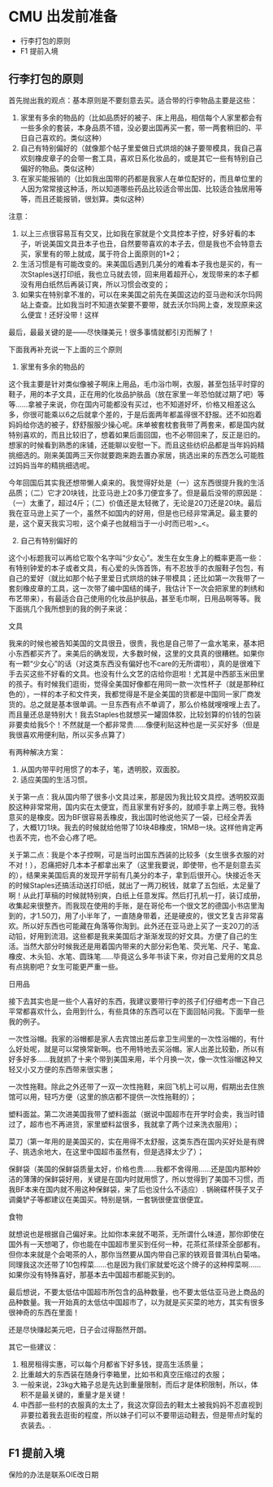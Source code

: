 # CMU 出发前准备

<!-- MarkdownTOC -->

- 行李打包的原则
- F1 提前入境

<!-- /MarkdownTOC -->


## 行李打包的原则

首先抛出我的观点：基本原则是不要刻意去买。适合带的行李物品主要是这些：

1. 家里有多余的物品的（比如品质好的被子、床上用品，相信每个人家里都会有一些多余的套装，本身品质不错，没必要出国再买一套，带一两套稍旧的、平日自己喜欢的。类似这种）
2. 自己有特别偏好的（就像那个帖子里爱做日式烘焙的妹子要带模具，我自己喜欢刻橡皮章子的会带一套工具，喜欢日系化妆品的，或是其它一些有特别自己偏好的物品。类似这种）
3. 在家买能报销的（比如我出国带的药都是我家人在单位配好的，而且单位里的人因为常常接这种活，所以知道哪些药品比较适合带出国、比较适合独居用等等，而且还能报销，很划算。类似这种）

注意：

1. 以上三点很容易互有交叉，比如我在家就是个文具控本子控，好多好看的本子，听说美国文具丑本子也丑，自然要带喜欢的本子去，但是我也不会特意去买，家里有的带上就成，属于符合上面原则的1+2；
2. 生活习惯是有可能改变的。来美国后遇到几美分的难看本子我也是买的，有一次Staples送打印纸，我也立马就去领，回来用着超开心，发现带来的本子都没有用白纸然后再装订爽，所以习惯会改变的；
3. 如果实在特别拿不准的，可以在来美国之前先在美国这边的亚马逊和沃尔玛网站上查查。比如我当时不知道衣架要不要带，就去沃尔玛网上查，发现原来这么便宜！还好没带！这样

最后，最最关键的是——尽快赚美元！很多事情就都引刃而解了！

下面我再补充说一下上面的三个原则

1. 家里有多余的物品的

这个我主要是针对类似像被子啊床上用品，毛巾浴巾啊，衣服，甚至包括平时穿的鞋子，用的本子文具，正在用的化妆品护肤品（放在家里一年恐怕就过期了吧）等等……拿被子来说，你在国内可能都没有买过，也不知道好坏，价格又相差这么多，你很可能乘以6之后就拿个差的，于是后面两年都盖得很不舒服。还不如抱着妈妈给你选的被子，舒舒服服少操心呢。床单被套枕套我带了两套来，都是国内就特别喜欢的，而且比较旧了，想着如果后面回国，也不必带回来了，反正是旧的。想家的时候看到熟悉的床铺，还能聊以安慰一下。而且这些纺织品都是当年妈妈精挑细选的。刚来美国两三天你就要跑来跑去置办家居，挑选出来的东西怎么可能胜过妈妈当年的精挑细选呢。

今年回国后其实我还想带懒人桌来的。我觉得好处是（一）这东西很提升我的生活品质；（二）它才20块钱，比亚马逊上20多刀便宜多了。但是最后没带的原因是：（一）太重了，超过4斤；（二）价值还是太轻微了，无论是20刀还是20块。最后我在亚马逊上买了一个，虽然不如国内的好用，但是也已经非常满足。最主要的是，这个夏天我实习啦，这个桌子也就相当于一小时而已啦>_<。

2. 自己有特别偏好的

这个小标题我可以再给它取个名字叫“少女心”。发生在女生身上的概率更高一些：有特别钟爱的本子或者文具，有心爱的头饰首饰，有不忍放手的衣服鞋子包包，有自己的爱好（就比如那个帖子里爱日式烘焙的妹子带模具；还比如第一次我带了一套刻橡皮章的工具，这一次带了编中国结的绳子，我估计下一次会把家里的刺绣和布艺带来），有最适合自己使用的化妆品护肤品，甚至毛巾啊，日用品啊等等。我下面挑几个我所想到的我的例子来说：

文具

我来的时候也被告知美国的文具很丑，很贵，我也是自己带了一盒水笔来，基本把小东西都买齐了。来美后的确发现，大多数时候，这里的文具真的很糟糕。如果你有一颗“少女心”的话（对这类东西没有偏好也不care的无所谓啦），真的是很难下手去买这些不好看的文具。也没有什么文艺的店给你逛啦！尤其是中西部玉米田里的孩子。有时候我们逛街，觉得全美国好像都在用同一款一次性杯子（就是那种红色的），一样的本子和文件夹，我都觉得是不是全美国的货都是中国同一家厂商发货的。总之就是基本很单调。一旦东西有点不单调了，那么价格就嗖嗖嗖上去了。而且量还总是特别大！我去Staples也就想买一罐固体胶，比较划算的价钱的包装非要卖给我5个！不然就是一个都非常贵……像便利贴这种也是一买买好多（但是我很喜欢用便利贴，所以买多点算了）

有两种解决方案：

1. 从国内带平时用惯了的本子，笔，透明胶，双面胶。
2. 适应美国的生活习惯。

关于第一点：我从国内带了很多小文具过来，那是因为我比较文具控。透明胶双面胶这种非常常用，国内实在太便宜，而且家里有好多的，就顺手拿上两三卷。我特意买的是橡皮。因为BF很容易丢橡皮，我出国时他说他买了一袋，已经全弄丢了，大概1刀1块。我去的时候就给他带了10块4B橡皮，1RMB一块。这样他肯定再也丢不完，也不会心疼了吧。

关于第二点：我是个本子控啊，可是当时出国东西装的比较多（女生很多衣服的对不对！），忍痛把好几本本子都拿出来了（这里我要说，即使带，也不是刻意去买的），结果来美国后真的发现开学前有几美分的本子，拿到后很开心。快接近冬天的时候Staples还搞活动送打印纸，就出了一两刀税钱，就拿了五包纸，太足量了啊！从此打草稿的时候就特别爽，白纸上任意发挥。然后打孔机一打，装订成册，收集起来很整齐。而我现在使用的手账，是在哥伦布一个很文艺的德国小书店里淘到的，才1.50刀，用了小半年了，一直随身带着，还是硬皮的，很文艺复古非常喜欢。所以好东西也可能藏在角落等你淘到。此外还在亚马逊上买了一支20刀的活动铅，好用到流泪。这些都是我来美国后才渐渐发现的好文具。方便了自己的生活。当然大部分时候我还是用着国内带来的大部分彩色笔、荧光笔、尺子、笔盒、橡皮、木头铅、水笔、圆珠笔……毕竟这么多年书读下来，你对自己爱用的文具总有点挑剔吧？女生可能更严重一些。


日用品

接下去其实也是一些个人喜好的东西，我建议要带行李的孩子们仔细考虑一下自己平常都喜欢什么，会用到什么，有些具体的东西可以在下面回帖问我。下面举一些我的例子。

一次性浴帽。我家的浴帽都是家人去宾馆出差后拿卫生间里的一次性浴帽的，有什么好处呢，就是可以常换常新啊。也不用特地去买浴帽。家人出差比较勤，所以有好多好多……我就抓了十来个带到美国来用，半个月换一次，像一次性浴帽这种又轻又小又方便的东西带来很实惠；

一次性拖鞋。除此之外还带了一双一次性拖鞋，来回飞机上可以用，假期出去住旅馆可以用，轻巧方便（这里的旅店都不提供一次性拖鞋的）；

塑料面盆。第二次进美国我带了塑料面盆（据说中国超市在开学时会卖，我当时错过了，超市也不再进货，家里塑料盆很多，我就拿了两个过来洗衣服用）；

菜刀（第一年用的是美国买的，实在用得不太舒服，这类东西在国内买好处是有牌子、挑选余地大，在这里中国超市虽然有，但是选择太少了）；

保鲜袋（美国的保鲜袋质量太好，价格也贵……我都不舍得用……还是国内那种妙洁的薄薄的保鲜袋好用，关键是在国内时就用惯了，所以觉得到了美国不习惯，而我BF本来在国内就不用这种保鲜袋，来了后也没什么不适应）.
锅碗碟杯筷子叉子调羹铲子等都建议在美国买。特别是锅，一套锅很便宜很便宜。

食物

就想说也是根据自己偏好来。比如你本来就不喝茶，无所谓什么味道，那你即使在国外有一天想喝了，你也能在中国超市里买到任何一种，花茶红茶绿茶全部都有。但你本来就是个会喝茶的人，那你当然要从国内带自己家的铁观音普洱杭白菊咯。同理我这次还带了10包榨菜……也是因为我们家就爱吃这个牌子的这种榨菜啊……如果你没有特殊喜好，那基本去中国超市都能买到的。

最后想说，不要太低估中国超市所包含的品种数量，也不要太低估亚马逊上商品的品种数量。我一开始真的太低估中国超市了，以为就是买买菜的地方，其实有很多很神奇的东西在里面！

还是尽快赚起美元吧，日子会过得豁然开朗。

其它一些建议：

1. 租房租得实惠，可以每个月都省下好多钱，提高生活质量；
2. 比重越大的东西装在随身行李箱里，比如书和真空压缩过的衣服；
3. 一般来说，23kg大箱子总是先达到重量限制，而后才是体积限制，所以，体积不是最关键的，重量才是关键！
4. 中西部一些村的衣服真的太土了，我这次穿回去的鞋太土被我妈妈不忍直视到非要拉着我去逛街的程度，所以妹子们可以不要带运动鞋去，但是带点时髦的衣装去。.

## F1 提前入境

保险的办法是联系OIE改日期
